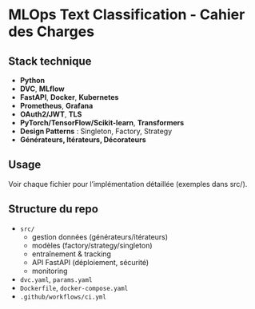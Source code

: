 # MLOps Text Classification - Cahier des Charges

## Stack technique
- **Python**
- **DVC**, **MLflow**
- **FastAPI**, **Docker**, **Kubernetes**
- **Prometheus**, **Grafana**
- **OAuth2/JWT**, **TLS**
- **PyTorch/TensorFlow/Scikit-learn**, **Transformers**
- **Design Patterns** : Singleton, Factory, Strategy
- **Générateurs, Itérateurs, Décorateurs**

## Usage
Voir chaque fichier pour l’implémentation détaillée (exemples dans src/).

## Structure du repo
- `src/`
  - gestion données (générateurs/itérateurs)
  - modèles (factory/strategy/singleton)
  - entraînement & tracking
  - API FastAPI (déploiement, sécurité)
  - monitoring
- `dvc.yaml`, `params.yaml`
- `Dockerfile`, `docker-compose.yaml`
- `.github/workflows/ci.yml`